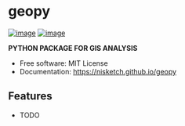 # geopy


[![image](https://img.shields.io/pypi/v/geopy.svg)](https://pypi.python.org/pypi/geopy)
[![image](https://img.shields.io/conda/vn/conda-forge/geopy.svg)](https://anaconda.org/conda-forge/geopy)


**PYTHON PACKAGE FOR GIS ANALYSIS**


-   Free software: MIT License
-   Documentation: https://nisketch.github.io/geopy
    

## Features

-   TODO
